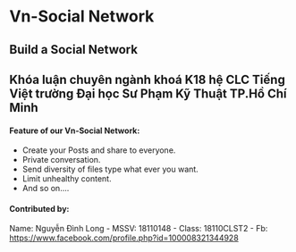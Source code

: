 # Vn-Social Network
## Build a Social Network 
## Khóa luận chuyên ngành khoá K18 hệ CLC Tiếng Việt trường Đại học Sư Phạm Kỹ Thuật TP.Hồ Chí Minh
#### Feature of our Vn-Social Network:
- Create your Posts and share to everyone.
- Private conversation.
- Send diversity of files type what ever you want.
- Limit unhealthy content.
- And so on....
#### Contributed by:
Name: Nguyễn Đình Long - MSSV: 18110148 - Class: 18110CLST2 - Fb: https://www.facebook.com/profile.php?id=100008321344928
